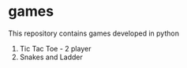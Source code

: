 # games
This repository contains games developed in python
1. Tic Tac Toe - 2 player
2. Snakes and Ladder
